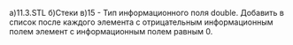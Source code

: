а)11.3.STL
б)Стеки
в)15 - Тип информационного поля double. Добавить в список 
после каждого элемента с отрицательным информационным 
полем элемент с информационным полем равным 0.